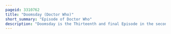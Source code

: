 ```yaml
---
pageid: 3310762
title: "Doomsday (Doctor Who)"
short_summary: "Episode of Doctor Who"
description: "Doomsday is the Thirteenth and final Episode in the second Series of the Doctor who revival british Science Fiction Tv Programme. It was first Broadcast on 8 July 2006 and is the Conclusion of a two-part Story ; the first Part, 'Army of Ghosts', was broadcast on 1 July 2006. The two-part Story features the Daleks, presumed extinct after the Events of the 2005 Series' finale, and the Cybermen, who appeared in a parallel Universe in the 2006 episodes 'Rise of the Cybermen' and 'the Age of Steel'. Both Species unexpectedly arrive on Earth at the Conclusion of the Army of Ghosts."
---
```

